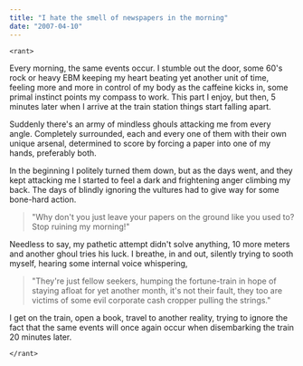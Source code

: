 ```yaml
---
title: "I hate the smell of newspapers in the morning"
date: "2007-04-10"
---
```


`<rant>`

Every morning, the same events occur. I stumble out the door, some 60's rock or heavy EBM keeping my heart beating yet another unit of time, feeling more and more in control of my body as the caffeine kicks in, some primal instinct points my compass to work. This part I enjoy, but then, 5 minutes later when I arrive at the train station things start falling apart. 

Suddenly there's an army of mindless ghouls attacking me from every angle. Completely surrounded, each and every one of them with their own unique arsenal, determined to score by forcing a paper into one of my hands, preferably both.

In the beginning I politely turned them down, but as the days went, and they kept attacking me I started to feel a dark and frightening anger climbing my back. The days of blindly ignoring the vultures had to give way for some bone-hard action.

> "Why don't you just leave your papers on the ground like you used to? Stop ruining my morning!"

Needless to say, my pathetic attempt didn't solve anything, 10 more meters and another ghoul tries his luck. I breathe, in and out, silently trying to sooth myself, hearing some internal voice whispering,

> "They're just fellow seekers, humping the fortune-train in hope of staying afloat for yet another month, it's not their fault, they too are victims of some evil corporate cash cropper pulling the strings."

I get on the train, open a book, travel to another reality, trying to ignore the fact that the same events will once again occur when disembarking the train 20 minutes later.

`</rant>`
